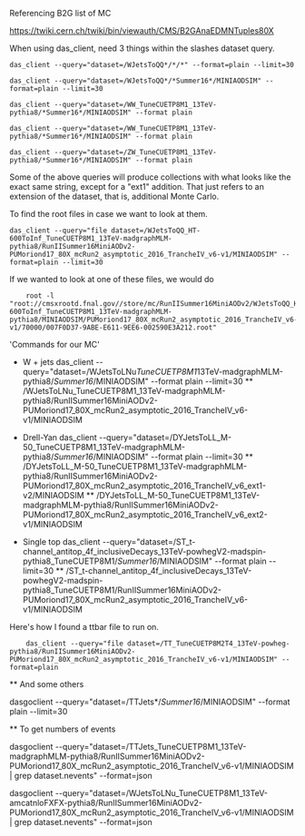 Referencing B2G list of MC

https://twiki.cern.ch/twiki/bin/viewauth/CMS/B2GAnaEDMNTuples80X


When using das_client, need 3 things within the slashes dataset query. 

    das_client --query="dataset=/WJetsToQQ*/*/*" --format=plain --limit=30

    das_client --query="dataset=/WJetsToQQ*/*Summer16*/MINIAODSIM" --format=plain --limit=30

    das_client --query="dataset=/WW_TuneCUETP8M1_13TeV-pythia8/*Summer16*/MINIAODSIM" --format plain

    das_client --query="dataset=/WW_TuneCUETP8M1_13TeV-pythia8/*Summer16*/MINIAODSIM" --format plain
    
    das_client --query="dataset=/ZW_TuneCUETP8M1_13TeV-pythia8/*Summer16*/MINIAODSIM" --format plain

Some of the above queries will produce collections with what looks like the exact same string, except for a "ext1" addition. 
That just refers to an extension of the dataset, that is, additional Monte Carlo. 



To find the root files in case we want to look at them.

    das_client --query="file dataset=/WJetsToQQ_HT-600ToInf_TuneCUETP8M1_13TeV-madgraphMLM-pythia8/RunIISummer16MiniAODv2-PUMoriond17_80X_mcRun2_asymptotic_2016_TrancheIV_v6-v1/MINIAODSIM" --format=plain --limit=30


If we wanted to look at one of these files, we would do

        root -l "root://cmsxrootd.fnal.gov//store/mc/RunIISummer16MiniAODv2/WJetsToQQ_HT-600ToInf_TuneCUETP8M1_13TeV-madgraphMLM-pythia8/MINIAODSIM/PUMoriond17_80X_mcRun2_asymptotic_2016_TrancheIV_v6-v1/70000/007F0D37-9ABE-E611-9EE6-002590E3A212.root"
        
'Commands for our MC'
* W + jets
     das_client --query="dataset=/WJetsToLNu*TuneCUETP8M1*13TeV-madgraphMLM-pythia8/*Summer16*/MINIAODSIM" --format plain --limit=30
** /WJetsToLNu_TuneCUETP8M1_13TeV-madgraphMLM-pythia8/RunIISummer16MiniAODv2-PUMoriond17_80X_mcRun2_asymptotic_2016_TrancheIV_v6-v1/MINIAODSIM

* Drell-Yan
    das_client --query="dataset=/DYJetsToLL_M-50_TuneCUETP8M1_13TeV-madgraphMLM-pythia8/*Summer16*/MINIAODSIM" --format plain --limit=30
** /DYJetsToLL_M-50_TuneCUETP8M1_13TeV-madgraphMLM-pythia8/RunIISummer16MiniAODv2-PUMoriond17_80X_mcRun2_asymptotic_2016_TrancheIV_v6_ext1-v2/MINIAODSIM
** /DYJetsToLL_M-50_TuneCUETP8M1_13TeV-madgraphMLM-pythia8/RunIISummer16MiniAODv2-PUMoriond17_80X_mcRun2_asymptotic_2016_TrancheIV_v6_ext2-v1/MINIAODSIM

* Single top
    das_client --query="dataset=/ST_t-channel_antitop_4f_inclusiveDecays_13TeV-powhegV2-madspin-pythia8_TuneCUETP8M1/*Summer16*/MINIAODSIM" --format plain --limit=30
** /ST_t-channel_antitop_4f_inclusiveDecays_13TeV-powhegV2-madspin-pythia8_TuneCUETP8M1/RunIISummer16MiniAODv2-PUMoriond17_80X_mcRun2_asymptotic_2016_TrancheIV_v6-v1/MINIAODSIM



Here's how I found a ttbar file to run on. 

        das_client --query="file dataset=/TT_TuneCUETP8M2T4_13TeV-powheg-pythia8/RunIISummer16MiniAODv2-PUMoriond17_80X_mcRun2_asymptotic_2016_TrancheIV_v6-v1/MINIAODSIM" --format=plain


** And some others

dasgoclient --query="dataset=/TTJets*/*Summer16*/MINIAODSIM" --format plain --limit=30


** To get numbers of events

dasgoclient --query="dataset=/TTJets_TuneCUETP8M1_13TeV-madgraphMLM-pythia8/RunIISummer16MiniAODv2-PUMoriond17_80X_mcRun2_asymptotic_2016_TrancheIV_v6-v1/MINIAODSIM | grep dataset.nevents" --format=json

dasgoclient --query="dataset=/WJetsToLNu_TuneCUETP8M1_13TeV-amcatnloFXFX-pythia8/RunIISummer16MiniAODv2-PUMoriond17_80X_mcRun2_asymptotic_2016_TrancheIV_v6-v1/MINIAODSIM | grep dataset.nevents" --format=json
